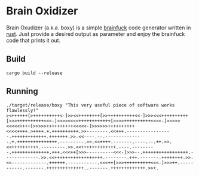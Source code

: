 
# Brain Oxidizer

Brain Oxudizer (a.k.a. boxy) is a simple [brainfuck](https://en.wikipedia.org/wiki/Brainfuck) code generator written in [rust](https://www.rust-lang.org/).
Just provide a desired output as parameter and enjoy the brainfuck code that prints it out.

## Build

```
cargo build --release
```

## Running

```
./target/release/boxy "This very useful piece of software works flawlessly!"
><++++++[>++++++++++<-]>><<++++++++[>>++++++++++<<-]>>><<<++++++++++[>>>++++++++++<<<-]>>>><<<<++++++++++++[>>>>++++++++++<<<<-]>>>>><<<<<++++[>>>>>++++++++++<<<<<-]>>>>>>++++++++++<<<<++++.>++++.+.++++++++++.>>--------.<<+++.-----------------.+++++++++++++.+++++++.>>.<<----.--.--------------.+.+++++++++++++++.---------.>>.<<++++.-------.----.--.++.>>.<<++++++++++.---------.>>.<<+++++++++++++.----.---------.++++++++++++++.+++.<<<++[>>>----------<<<-]>>>--.+++++++++++++++++.-------------.>>.<<++++++++++++++++++.--------.+++.-------.++++++++.>>.<<-------------.++++++.-----------.<<<++[>>>++++++++++<<<-]>>>++.-----------.-------.++++++++++++++..-------.+++++++++++++.>>+.
```

